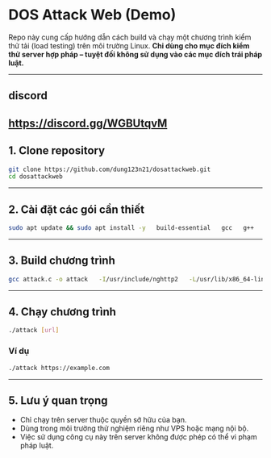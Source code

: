
# DOS Attack Web (Demo)

Repo này cung cấp hướng dẫn cách build và chạy một chương trình kiểm thử tải (load testing) trên môi trường Linux.
**Chỉ dùng cho mục đích kiểm thử server hợp pháp – tuyệt đối không sử dụng vào các mục đích trái pháp luật.**

---
## discord
**https://discord.gg/WGBUtqvM**
---

## 1. Clone repository

```bash
git clone https://github.com/dung123n21/dosattackweb.git
cd dosattackweb
```

---

## 2. Cài đặt các gói cần thiết

```bash
sudo apt update && sudo apt install -y   build-essential   gcc   g++   make   libssl-dev   libnghttp2-dev   pkg-config   libpthread-stubs0-dev   wget   curl
```

---

## 3. Build chương trình

```bash
gcc attack.c -o attack   -I/usr/include/nghttp2   -L/usr/lib/x86_64-linux-gnu   -lnghttp2 -lssl -lcrypto -lpthread   -Wno-format-truncation
```

---

## 4. Chạy chương trình

```bash
./attack [url]
```

### Ví dụ

```bash
./attack https://example.com
```

---

## 5. Lưu ý quan trọng

- Chỉ chạy trên server thuộc quyền sở hữu của bạn.
- Dùng trong môi trường thử nghiệm riêng như VPS hoặc mạng nội bộ.
- Việc sử dụng công cụ này trên server không được phép có thể vi phạm pháp luật.
